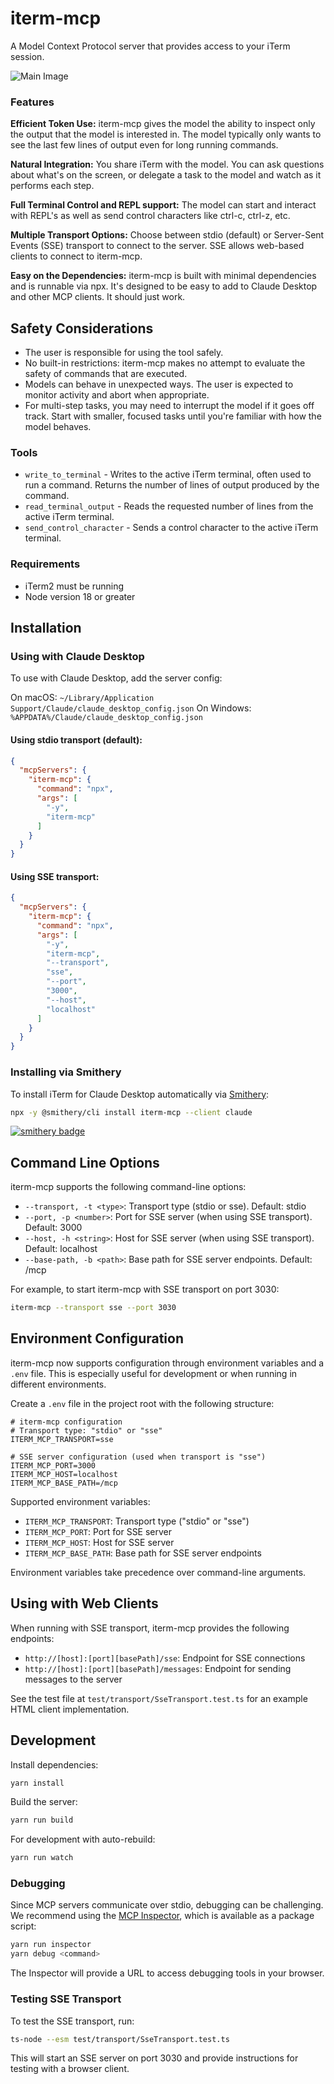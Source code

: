# iterm-mcp 
A Model Context Protocol server that provides access to your iTerm session.

![Main Image](.github/images/demo.gif)

### Features

**Efficient Token Use:** iterm-mcp gives the model the ability to inspect only the output that the model is interested in. The model typically only wants to see the last few lines of output even for long running commands. 

**Natural Integration:** You share iTerm with the model. You can ask questions about what's on the screen, or delegate a task to the model and watch as it performs each step.

**Full Terminal Control and REPL support:** The model can start and interact with REPL's as well as send control characters like ctrl-c, ctrl-z, etc.

**Multiple Transport Options:** Choose between stdio (default) or Server-Sent Events (SSE) transport to connect to the server. SSE allows web-based clients to connect to iterm-mcp.

**Easy on the Dependencies:** iterm-mcp is built with minimal dependencies and is runnable via npx. It's designed to be easy to add to Claude Desktop and other MCP clients. It should just work.


## Safety Considerations

* The user is responsible for using the tool safely.
* No built-in restrictions: iterm-mcp makes no attempt to evaluate the safety of commands that are executed.
* Models can behave in unexpected ways. The user is expected to monitor activity and abort when appropriate.
* For multi-step tasks, you may need to interrupt the model if it goes off track. Start with smaller, focused tasks until you're familiar with how the model behaves. 

### Tools
- `write_to_terminal` - Writes to the active iTerm terminal, often used to run a command. Returns the number of lines of output produced by the command.
- `read_terminal_output` - Reads the requested number of lines from the active iTerm terminal.
- `send_control_character` - Sends a control character to the active iTerm terminal.

### Requirements

* iTerm2 must be running
* Node version 18 or greater


## Installation

### Using with Claude Desktop

To use with Claude Desktop, add the server config:

On macOS: `~/Library/Application Support/Claude/claude_desktop_config.json`
On Windows: `%APPDATA%/Claude/claude_desktop_config.json`

#### Using stdio transport (default):
```json
{
  "mcpServers": {
    "iterm-mcp": {
      "command": "npx",
      "args": [
        "-y",
        "iterm-mcp"
      ]
    }
  }
}
```

#### Using SSE transport:
```json
{
  "mcpServers": {
    "iterm-mcp": {
      "command": "npx",
      "args": [
        "-y",
        "iterm-mcp",
        "--transport",
        "sse",
        "--port",
        "3000",
        "--host",
        "localhost"
      ]
    }
  }
}
```

### Installing via Smithery

To install iTerm for Claude Desktop automatically via [Smithery](https://smithery.ai/server/iterm-mcp):

```bash
npx -y @smithery/cli install iterm-mcp --client claude
```
[![smithery badge](https://smithery.ai/badge/iterm-mcp)](https://smithery.ai/server/iterm-mcp)

## Command Line Options

iterm-mcp supports the following command-line options:

- `--transport, -t <type>`: Transport type (stdio or sse). Default: stdio
- `--port, -p <number>`: Port for SSE server (when using SSE transport). Default: 3000
- `--host, -h <string>`: Host for SSE server (when using SSE transport). Default: localhost
- `--base-path, -b <path>`: Base path for SSE server endpoints. Default: /mcp

For example, to start iterm-mcp with SSE transport on port 3030:

```bash
iterm-mcp --transport sse --port 3030
```

## Environment Configuration

iterm-mcp now supports configuration through environment variables and a `.env` file. This is especially useful for development or when running in different environments.

Create a `.env` file in the project root with the following structure:

```
# iterm-mcp configuration
# Transport type: "stdio" or "sse"
ITERM_MCP_TRANSPORT=sse

# SSE server configuration (used when transport is "sse")
ITERM_MCP_PORT=3000
ITERM_MCP_HOST=localhost
ITERM_MCP_BASE_PATH=/mcp
```

Supported environment variables:

- `ITERM_MCP_TRANSPORT`: Transport type ("stdio" or "sse")
- `ITERM_MCP_PORT`: Port for SSE server
- `ITERM_MCP_HOST`: Host for SSE server
- `ITERM_MCP_BASE_PATH`: Base path for SSE server endpoints

Environment variables take precedence over command-line arguments.

## Using with Web Clients

When running with SSE transport, iterm-mcp provides the following endpoints:

- `http://[host]:[port][basePath]/sse`: Endpoint for SSE connections
- `http://[host]:[port][basePath]/messages`: Endpoint for sending messages to the server

See the test file at `test/transport/SseTransport.test.ts` for an example HTML client implementation.

## Development

Install dependencies:
```bash
yarn install
```

Build the server:
```bash
yarn run build
```

For development with auto-rebuild:
```bash
yarn run watch
```

### Debugging

Since MCP servers communicate over stdio, debugging can be challenging. We recommend using the [MCP Inspector](https://github.com/modelcontextprotocol/inspector), which is available as a package script:

```bash
yarn run inspector
yarn debug <command>
```

The Inspector will provide a URL to access debugging tools in your browser.

### Testing SSE Transport

To test the SSE transport, run:

```bash
ts-node --esm test/transport/SseTransport.test.ts
```

This will start an SSE server on port 3030 and provide instructions for testing with a browser client.
